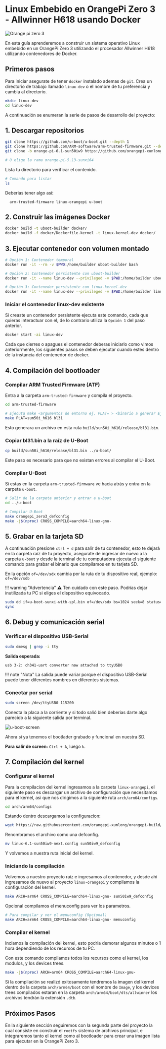 # Linux Embebido en OrangePi Zero 3 - Allwinner H618 usando Docker

![Orange pi zero 3](../../assets/orangepi-z3/orangepi-zero3.png)

En esta guía aprenderemos a construir un sistema operativo Linux embebido en un OrangePi Zero 3 utilizando el procesador Allwinner H618 utilizando contenedores de Docker.


## Primeros pasos

Para iniciar asegurate de tener `docker` instalado ademas de `git`.
Crea un directorio de trabajo llamado `linux-dev` o el nombre de tu preferencia y cambia al directorio.

```bash
mkdir linux-dev
cd linux-dev
```


A continuación se enumeran la serie de pasos de desarrollo del proyecto:

## 1. Descargar repositorios

```bash
git clone https://github.com/u-boot/u-boot.git --depth 1
git clone https://github.com/ARM-software/arm-trusted-firmware.git --depth 1
git clone -b orange-pi-6.1-sun50iw9 https://github.com/orangepi-xunlong/linux-orangepi.git --depth 1

# O elige la rama orange-pi-5.13-sunxi64
```

Lista tu directorio para verificar el contenido.
```bash
# Comando para listar
ls
```

Deberias tener algo así:

```
  arm-trusted-firmware linux-orangepi u-boot
```
## 2. Construir las imágenes Docker

```bash
docker build -t uboot-builder docker/
docker build -f docker/Dockerfile.kernel -t linux-kernel-dev docker/
```

## 3. Ejecutar contenedor con volumen montado

```bash
# Opción 1: Contenedor temporal
docker run -it --rm -v $PWD:/home/builder uboot-builder bash

# Opción 2: Contenedor persistente con uboot-builder
docker run -it --name linux-dev --privileged -v $PWD:/home/builder uboot-builder bash

# Opción 3: Contenedor persistente con linux-kernel-dev
docker run -it --name linux-dev --privileged -v $PWD:/home/builder linux-kernel-dev bash
```

### Iniciar el contenedor linux-dev existente

Si creaste un contenedor persistente ejecuta este comando, cada que quieras interactuar con el, de lo contrario utiliza la `Opción 1` del paso anterior.

```bash
docker start -ai linux-dev
```

Cada que cierres o apagues el contenedor deberas iniciarlo como vimos anteriormente, los siguientes pasos se deben ejecutar cuando estes dentro de la instancia del contenedor de docker.

## 4. Compilación del bootloader

### Compilar ARM Trusted Firmware (ATF)

Entra a la carpeta `arm-trusted-firmware` y compila el proyecto.

```bash
cd arm-trusted-firmware

# Ejecuta make <argumentos de entorno ej. PLAT= > <binario a generar Ej. bl13>
make PLAT=sun50i_h616 bl31
```

Esto generara un archivo en esta ruta `build/sun50i_h616/release/bl31.bin`.

### Copiar bl31.bin a la raíz de U-Boot

```bash
cp build/sun50i_h616/release/bl31.bin ../u-boot/
```

Este paso es necesario para que no existan errores al compilar el U-Boot.

### Compilar U-Boot

Si estas en la carpeta `arm-trusted-firmware` ve hacia atrás y entra en la carpeta `u-boot`.

```bash
# Salir de la carpeta anterior y entrar a u-boot
cd ../u-boot

# Compilar U-Boot
make orangepi_zero3_defconfig
make -j$(nproc) CROSS_COMPILE=aarch64-linux-gnu-
```

## 5. Grabar en la tarjeta SD

A continuación presione `ctrl + d` para salir de tu contenedor, esto te dejará en la carpeta raíz de tu proyecto, asegurate de ingresar de nuevo a la carpeta `u-boot` y desde la terminal de tu computadora ejecuta el siguiente comando para grabar el binario que compilamos en tu tarjeta SD.

En la opción `of=/dev/sdx` cambia por la ruta de tu dispositivo real, ejemplo: `of=/dev/sdb`


!!! warning "Advertencia"
    ⚠️ Ten cuidado con este paso. Podrías dejar inutilizada tu PC si eliges el dispositivo equivocado.


```bash
sudo dd if=u-boot-sunxi-with-spl.bin of=/dev/sdx bs=1024 seek=8 status=progress
sync
```

## 6. Debug y comunicación serial

### Verificar el dispositivo USB-Serial

```bash
sudo dmesg | grep -i tty
```

**Salida esperada:**

```
usb 3-2: ch341-uart converter now attached to ttyUSB0
```
!!! note "Nota"
    La salida puede variar porque el dispositivo USB-Serial puede tener diferentes nombres en diferentes sistemas.

### Conectar por serial

```bash
sudo screen /dev/ttyUSB0 115200
```

Conecta la placa a la corriente y si todo salió bien deberias darte algo parecido a la siguiente salida por terminal.

![u-boot-screen](../../assets/orangepi-z3/u-boot-screen.png)

Ahora si ya tenemos el bootlader grabado y funcional en nuestra SD.

**Para salir de screen:** `Ctrl + A`, luego `k`.

## 7. Compilación del kernel


### Configurar el kernel

Para la compilacion del kernel ingresamos a la carpeta `linux-orangepi`, el siguiente paso es descargar un archivo de configuración que necesitamos para el kernel, asi que nos dirigimos a la siguiente ruta `arch/arm64/configs`.

```bash
cd arch/arm64/configs
```

Estando dentro descargamos la configuracion:

```bash
wget https://raw.githubusercontent.com/orangepi-xunlong/orangepi-build/refs/heads/next/external/config/kernel/linux-6.1-sun50iw9-next.config
```

Renombramos el archivo como una defconfig.

```bash
mv linux-6.1-sun50iw9-next.config sun50iw9_defconfig
```

Y volvemos a nuestra ruta inicial del kernel.

### Iniciando la compilación

Volvemos a nuestro proyecto raíz e ingresamos al contenedor, y desde ahí ingresamos de nuevo al proyecto `linux-orangepi` y compilamos la configuración del kernel.

```bash
make ARCH=arm64 CROSS_COMPILE=aarch64-linux-gnu- sun50iw9_defconfig

```

Opcional compilamos el menuconfig para ver los parametros.

```bash
# Para compilar y ver el menuconfig (Opcional)
make ARCH=arm64 CROSS_COMPILE=aarch64-linux-gnu- menuconfig
```

### Compilar el kernel

Inciamos la compilación del kernel, esto podria demorar algunos minutos o 1 hora dependiendo de los recursos de tu PC.

Con este comando compilamos todos los recursos como el kernel, los modulos, y los devices trees.

```bash
make -j$(nproc) ARCH=arm64 CROSS_COMPILE=aarch64-linux-gnu-
```

Si la compilación se realizó exitosamente tendremos la imagen del kernel dentro de la carpeta `arch/arm64/boot` con el nombre de `Image`, y los devices trees compilados estaran en la carpeta `arch/arm64/boot/dts/allwinner` los archivos tendrán la extensión `.dtb`.

<!-- 
### Compilar Device Tree

Si solo quieres algun device tree especifico entonces solo eliges y lo compilas.

```bash
make ARCH=arm64 CROSS_COMPILE=aarch64-linux-gnu- \
  allwinner/sun50i-h618-orangepi-zero3.dtb
```

### Compilar boot.cmd

```bash
mkimage -C none -A arm64 -T script -d boot.cmd boot.scr
```

### Para instalar los modulos en rootfs

```bash
make ARCH=arm64 CROSS_COMPILE=aarch64-linux-gnu- modules_install INSTALL_MOD_PATH=/mnt/rootfs
``` -->

## Próximos Pasos

En la siguiente sección seguiremos con la segunda parte del proyecto la cual consiste en construir el `rootfs` sistema de archivos principal, e integraremos tanto el kernel como al bootloader para crear una imagen lista para ejecutar en la OrangePi Zero 3.